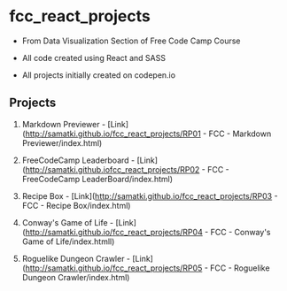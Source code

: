 # fcc_react_projects
- From Data Visualization Section of Free Code Camp Course

- All code created using React and SASS

- All projects initially created on codepen.io

## Projects

1. Markdown Previewer - [Link](http://samatki.github.io/fcc_react_projects/RP01 - FCC - Markdown Previewer/index.html)

2. FreeCodeCamp Leaderboard - [Link](http://samatki.github.iofcc_react_projects/RP02 - FCC - FreeCodeCamp LeaderBoard/index.html)

3. Recipe Box - [Link](http://samatki.github.io/fcc_react_projects/RP03 - FCC - Recipe Box/index.html)

4. Conway's Game of Life - [Link](http://samatki.github.io/fcc_react_projects/RP04 - FCC - Conway's Game of Life/index.htmll)

5. Roguelike Dungeon Crawler - [Link](http://samatki.github.io/fcc_react_projects/RP05 - FCC - Roguelike Dungeon Crawler/index.html) 
